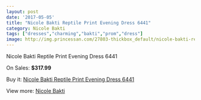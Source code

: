 ```yaml
---
layout: post
date: '2017-05-05'
title: "Nicole Bakti Reptile Print Evening Dress 6441"
category: Nicole Bakti
tags: ["dresses","charming","bakti","prom","dress"]
image: http://img.princessan.com/27803-thickbox_default/nicole-bakti-reptile-print-evening-dress-6441.jpg
---
```

Nicole Bakti Reptile Print Evening Dress 6441

On Sales: **$317.99**
<a href="https://www.princessan.com/en/nicole-bakti/12658-nicole-bakti-reptile-print-evening-dress-6441.html"><amp-img layout="responsive" width="600" height="600" src="//img.princessan.com/27803-thickbox_default/nicole-bakti-reptile-print-evening-dress-6441.jpg" alt="Nicole Bakti Reptile Print Evening Dress 6441 0" /></a>

Buy it: [Nicole Bakti Reptile Print Evening Dress 6441](https://www.princessan.com/en/nicole-bakti/12658-nicole-bakti-reptile-print-evening-dress-6441.html "Nicole Bakti Reptile Print Evening Dress 6441")

View more: [Nicole Bakti](https://www.princessan.com/en/48-nicole-bakti "Nicole Bakti")